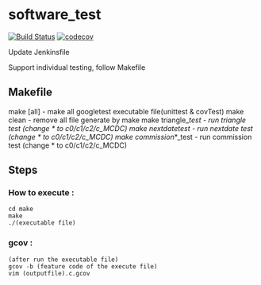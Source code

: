 # software_test
[![Build Status](https://travis-ci.org/helioz11/software-test.svg?branch=master)](https://travis-ci.org/helioz11/software-test)
[![codecov](https://codecov.io/gh/helioz11/software-test/branch/master/graph/badge.svg)](https://codecov.io/gh/helioz11/software-test)

Update Jenkinsfile

Support individual testing, follow Makefile
## Makefile
make [all] - make all googletest executable file(unittest & covTest)
make clean - remove all file generate by make
make triangle_*_test - run triangle test (change * to c0/c1/c2/c_MCDC)
make nextdate_*_test - run nextdate test (change * to c0/c1/c2/c_MCDC)
make commission_*_test - run commission test (change * to c0/c1/c2/c_MCDC)

## Steps
### How to execute : 
	cd make
	make
	./(executable file)

### gcov :
	(after run the executable file)
	gcov -b (feature code of the execute file)
	vim (outputfile).c.gcov
